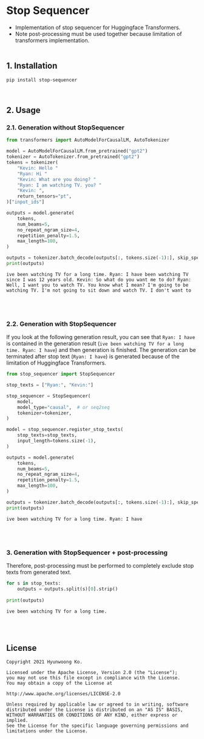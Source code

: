 # Stop Sequencer
- Implementation of stop sequencer for Huggingface Transformers.
- Note post-processing must be used together because limitation of transformers implementation.
<br><br>
  
## 1. Installation
```console
pip install stop-sequencer
```
<br>

## 2. Usage
### 2.1. Generation without StopSequencer
```python
from transformers import AutoModelForCausalLM, AutoTokenizer

model = AutoModelForCausalLM.from_pretrained("gpt2")
tokenizer = AutoTokenizer.from_pretrained("gpt2")
tokens = tokenizer(
    "Kevin: Hello "
    "Ryan: Hi "
    "Kevin: What are you doing? "
    "Ryan: I am watching TV. you? "
    "Kevin: ",
    return_tensors="pt",
)["input_ids"]

outputs = model.generate(
    tokens,
    num_beams=5,
    no_repeat_ngram_size=4,
    repetition_penalty=1.5,
    max_length=100,
)

outputs = tokenizer.batch_decode(outputs[:, tokens.size(-1):], skip_special_tokens=True)[0]
print(outputs)
```
```
ive been watching TV for a long time. Ryan: I have been watching TV since I was 12 years old. Kevin: So what do you want me to do? Ryan: Well, I want you to watch TV. You know what I mean? I'm going to be watching TV. I'm not going to sit down and watch TV. I don't want to
```
<br><br>

### 2.2. Generation with StopSequencer
If you look at the following generation result, you can see that `Ryan: I have` is contained in the generation result (`ive been watching TV for a long time. Ryan: I have`) and then generation is finished. The generation can be terminated after stop text (`Ryan: I have`) is generated because of the limitation of Huggingface Transformers.

```python
from stop_sequencer import StopSequencer

stop_texts = ["Ryan:", "Kevin:"]

stop_sequencer = StopSequencer(
    model,
    model_type="causal",  # or seq2seq
    tokenizer=tokenizer,
)

model = stop_sequencer.register_stop_texts(
    stop_texts=stop_texts,
    input_length=tokens.size(-1),
)

outputs = model.generate(
    tokens,
    num_beams=5,
    no_repeat_ngram_size=4,
    repetition_penalty=1.5,
    max_length=100,
)

outputs = tokenizer.batch_decode(outputs[:, tokens.size(-1):], skip_special_tokens=True)[0]
print(outputs)
```
```
ive been watching TV for a long time. Ryan: I have
```
<br><br>

### 3. Generation with StopSequencer + post-processing
Therefore, post-processing must be performed to completely exclude stop texts from generated text.
```python
for s in stop_texts:
    outputs = outputs.split(s)[0].strip()
    
print(outputs)
```
```
ive been watching TV for a long time.
```
<br><br>

## License
```
Copyright 2021 Hyunwoong Ko.

Licensed under the Apache License, Version 2.0 (the "License");
you may not use this file except in compliance with the License.
You may obtain a copy of the License at

http://www.apache.org/licenses/LICENSE-2.0

Unless required by applicable law or agreed to in writing, software
distributed under the License is distributed on an "AS IS" BASIS,
WITHOUT WARRANTIES OR CONDITIONS OF ANY KIND, either express or implied.
See the License for the specific language governing permissions and
limitations under the License.
```
